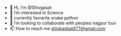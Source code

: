 - 👋 Hi, I’m @Shivgasat
- 👀 I’m interested in Science
- 🌱  currently favrarite snake python
- 💞️ I’m looking to collaborate with peoples nagpur tour
- 📫 How to reach me shivkadsat477@gmail.com

<!---
Shivkasat/Shivkasat is a ✨ special ✨ repository because its `README.md` (this file) appears on your GitHub profile.
You can click the Preview link to take a look at your changes.
--->
